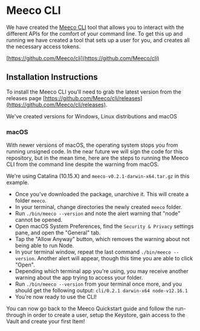 # Meeco CLI

We have created the [Meeco CLI](https://github.com/Meeco/cli) tool that allows you to interact with the different APIs for the comfort of your command line. To get this up and running we have created a tool that sets up a user for you, and creates all the necessary access tokens.

[https://github.com/Meeco/cli](https://github.com/Meeco/cli)

## Installation Instructions

To install the Meeco CLI you'll need to grab the latest version from the releases page [https://github.com/Meeco/cli/releases](https://github.com/Meeco/cli/releases).

We've created versions for Windows, Linux distributions and macOS

### macOS

With newer versions of macOS, the operating system stops you from running unsigned code. In the near future we will sign the code for this repository, but in the mean time, here are the steps to running the Meeco CLI from the command line despite the warning from macOS.

We're using Catalina \(10.15.X\) and `meeco-v0.2.1-darwin-x64.tar.gz` in this example.

* Once you've downloaded the package, unarchive it. This will create a folder `meeco`.
* In your terminal, change directories the newly created `meeco` folder.
* Run `./bin/meeco --version` and note the alert warning that "node" cannot be opened.
* Open macOS System Preferences, find the `Security & Privacy` settings pane, and open the "General" tab.
* Tap the "Allow Anyway" button, which removes the warning about not being able to run Node.
* In your terminal window, repeat the last command `./bin/meeco --version`. Another alert will appear, though this time you are able to click "Open".
* Depending which terminal app you're using, you may receive another warning about the app trying to access your folder.
* Run `./bin/meeco --version` from your terminal once more, and you should get the following output: `cli/0.2.1 darwin-x64 node-v12.16.1`
* You're now ready to use the CLI!

You can now go back to the Meeco Quickstart guide and follow the run-through in order to create a user, setup the Keystore, gain access to the Vault and create your first Item!

